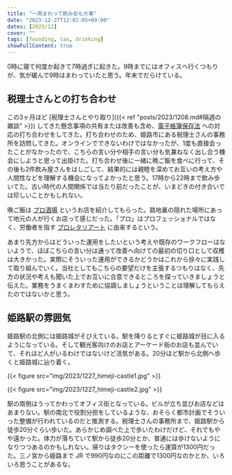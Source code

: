 ```yaml
---
title: "一周まわって飲み会も大事"
date: "2023-12-27T12:02:05+09:00"
dates: [2023/12]
cover: ""
tags: [founding, tax, drinking]
showFullContent: true
---
```


0時に寝て何度か起きて7時過ぎに起きた。9時までにはオフィスへ行くつもりが、気が緩んで9時はまわっていたと思う。年末でだらけている。

## 税理士さんとの打ち合わせ

この3ヶ月ほど [税理士さんとやり取り]({{< ref "posts/2023/1208.md#隔週の雑談" >}}) してきた懸念事項の共有または改善も含め、[電子帳簿保存法](https://www.nta.go.jp/law/joho-zeikaishaku/sonota/jirei/tokusetsu/index.htm) への対応の打ち合わせをしてきた。打ち合わせのため、姫路市にある税理士さんの事務所を訪問してきた。オンラインでできないわけではなかったが、1度も直接会ったことがなかったので、こちらの言い分や相手の言い分も気兼ねなく出し合う機会にしようと思って出掛けた。打ち合わせ後に一緒に晩ご飯を食べに行って、その後も2件飲み屋さんをはしごして、結果的には親睦を深めてお互いの考え方や人間性などを理解する機会になってよかったと思う。17時から22時まで飲み歩いてた。古い時代の人間関係では当たり前だったことが、いまどきの付き合いでは珍しいことかもしれない。

晩ご飯は [プロ酒場](https://tabelog.com/hyogo/A2805/A280501/28013652/) というお店を紹介してもらった。路地裏の隠れた場所にあって地元の人が行くお店って感じだった。「プロ」はプロフェッショナルではなく、労働者を指す [プロレタリアート](https://ja.wikipedia.org/wiki/%E3%83%97%E3%83%AD%E3%83%AC%E3%82%BF%E3%83%AA%E3%82%A2%E3%83%BC%E3%83%88) に由来するという。

あまり先方からはどういった運用をしたいという考えや既存のワークフローはないようで、ほぼこちらの言い分は通って改善へ向けての最初の切り口として収穫は大きかった。実際にそういった運用ができるかどうかはこれから徐々に実践して取り組んでいく。当社としてもこちらの要望だけを主張するつもりはなく、先方の状況や考えも聞いた上でお互いに合意できるところを探っていきましょうと伝えた。業務をうまくまわすために協調しましょうということは理解してもらえたのではないかと思う。

## 姫路駅の雰囲気

姫路駅の北側には姫路城がそびえている。駅を降りるとすぐに姫路城が目に入るようになっている。そして観光客向けのお店とアーケード街のお店も並んでいて、それほど人がいるわけではないけど活気がある。20分ほど駅から北側へ歩くと姫路城に辿り着く。

{{< figure src="img/2023/1227_himeji-castle1.jpg" >}}

{{< figure src="img/2023/1227_himeji-castle2.jpg" >}}

駅の南側はうってかわってオフィス街となっている。ビルが立ち並びお店などはあまりない。駅の南北で役割分担をしているような、おそらく都市計画でそういった整備が行われているのだと推測する。税理士さんの事務所まで、姫路駅から徒歩20分ぐらい歩いた。あらかじめ調べた上で歩いたわけだけど、それでもやや遠かった。体力が落ちていて駅から徒歩20分とか、普通には歩けないようになりつつあるのかもしれない。帰りはタクシーを使ったら運賃が1300円だった。三ノ宮から姫路まで JR で990円なのにこの距離で1300円なのかとか、いろいろ思うことがあるな。
